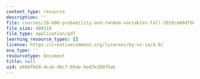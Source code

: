 ```yaml
---
content_type: resource
description: ''
file: courses/18-600-probability-and-random-variables-fall-2019/e60dfbb84cabd6c7054ebed7e10975ab_MIT18_600F19_lec7.pdf
file_size: 409319
file_type: application/pdf
learning_resource_types: []
license: https://creativecommons.org/licenses/by-nc-sa/4.0/
ocw_type: ''
resourcetype: Document
title: null
uid: e60dfbb8-4cab-d6c7-054e-bed7e10975ab
---
```

